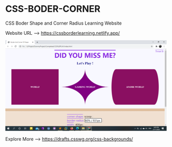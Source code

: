 # CSS-BODER-CORNER
CSS Boder Shape and Corner Radius Learning Website

Website URL --> 
https://cssborderlearning.netlify.app/

![Screenshot](screenshot.png)

Explore More -->
https://drafts.csswg.org/css-backgrounds/
